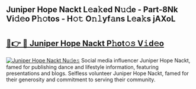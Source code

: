 ## Juniper Hope Nackt L𝚎a𝚔ed N𝚞𝚍e - Part-8Nk Vi𝚍𝚎o P𝚑𝚘tos - H𝚘𝚝 O𝚗𝚕yf𝚊ns L𝚎a𝚔s jAXoL

# <h2><a href="http://kf0zdg1.oniu.top/?m=Juniper+Hope+Nackt">🔗👉 🔴 Juniper Hope Nackt P𝚑ot𝚘𝚜 V𝚒d𝚎o</a></h2>

[![Juniper Hope Nackt Nu𝚍e𝚜](https://i.imgur.com/0qMVB7G.gif)](http://kf0zdg1.oniu.top/?m=Juniper+Hope+Nackt)
Social media influencer Juniper Hope Nackt, famed for publishing dance and lifestyle information, featuring presentations and blogs. Selfless volunteer Juniper Hope Nackt, famed for their generosity and commitment to serving their community.  
